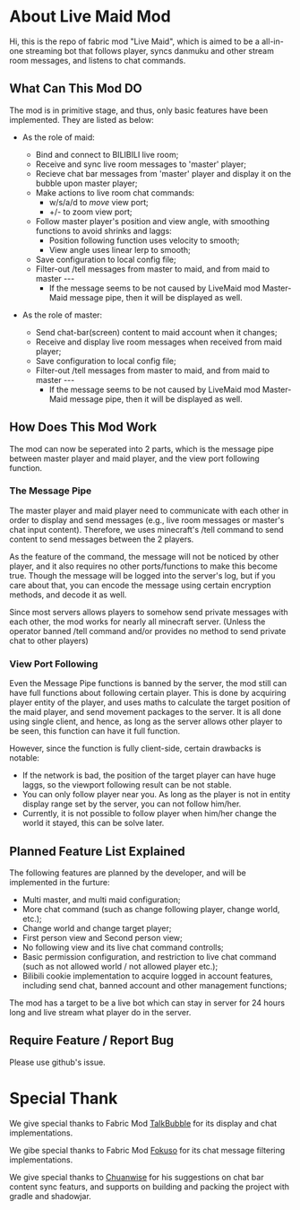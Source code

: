 # About Live Maid Mod

Hi, this is the repo of fabric mod "Live Maid", which is aimed to be a all-in-one streaming bot that follows player, syncs danmuku and other stream room messages, and listens to chat commands.

## What Can This Mod DO

The mod is in primitive stage, and thus, only basic features have been implemented. They are listed as below:

* As the role of maid:

  * Bind and connect to BILIBILI live room;
  * Receive and sync live room messages to 'master' player;
  * Recieve chat bar messages from 'master' player and display it on the bubble upon master player;
  * Make actions to live room chat commands:
    * w/s/a/d to *move* view port;
    * +/- to zoom view port;
  * Follow master player's position and view angle, with smoothing functions to avoid shrinks and laggs:
    * Position following function uses velocity to smooth;
    * View angle uses linear lerp to smooth;
  * Save configuration to local config file;
  * Filter-out /tell messages from master to maid, and from maid to master ---
    * If the message seems to be not caused by LiveMaid mod Master-Maid message pipe, then it will be displayed as well.

* As the role of master:

  * Send chat-bar(screen) content to maid account when it changes;
  * Receive and display live room messages when received from maid player;
  * Save configuration to local config file;
  * Filter-out /tell messages from master to maid, and from maid to master ---
    * If the message seems to be not caused by LiveMaid mod Master-Maid message pipe, then it will be displayed as well.
   
## How Does This Mod Work

The mod can now be seperated into 2 parts, which is the message pipe between master player and maid player, and the view port following function.

### The Message Pipe

The master player and maid player need to communicate with each other in order to display and send messages (e.g., live room messages or master's chat input content). 
Therefore, we uses minecraft's /tell command to send content to send messages between the 2 players.

As the feature of the command, the message will not be noticed by other player, and it also requires no other ports/functions to make this become true.
Though the message will be logged into the server's log, but if you care about that, you can encode the message using certain encryption methods, and decode it as well.

Since most servers allows players to somehow send private messages with each other, the mod works for nearly all minecraft server. 
(Unless the operator banned /tell command and/or provides no method to send private chat to other players)

### View Port Following

Even the Message Pipe functions is banned by the server, the mod still can have full functions about following certain player. 
This is done by acquiring player entity of the player, and uses maths to calculate the target position of the maid player, and send movement packages to the server.
It is all done using single client, and hence, as long as the server allows other player to be seen, this function can have it full function.

However, since the function is fully client-side, certain drawbacks is notable:
* If the network is bad, the position of the target player can have huge laggs, so the viewport following result can be not stable.
* You can only follow player near you. As long as the player is not in entity display range set by the server, you can not follow him/her.
* Currently, it is not possible to follow player when him/her change the world it stayed, this can be solve later.

## Planned Feature List Explained

The following features are planned by the developer, and will be implemented in the furture:

* Multi master, and multi maid configuration;
* More chat command (such as change following player, change world, etc.);
* Change world and change target player;
* First person view and Second person view;
* No following view and its live chat command controlls;
* Basic permission configuration, and restriction to live chat command (such as not allowed world / not allowed player etc.);
* Bilibili cookie implementation to acquire logged in account features, including send chat, banned account and other management functions;

The mod has a target to be a live bot which can stay in server for 24 hours long and live stream what player do in the server.

## Require Feature / Report Bug

Please use github's issue.

# Special Thank

We give special thanks to Fabric Mod [TalkBubble](https://github.com/Globox1997/TalkBubbles/) for its display and chat implementations.

We gibe special thanks to Fabric Mod [Fokuso](https://github.com/QazCetelic/Fokuso/) for its chat message filtering implementations.

We give special thanks to [Chuanwise](https://github.com/chuanwise) for his suggestions on chat bar content sync featurs, and supports on building and packing the project with gradle and shadowjar.
